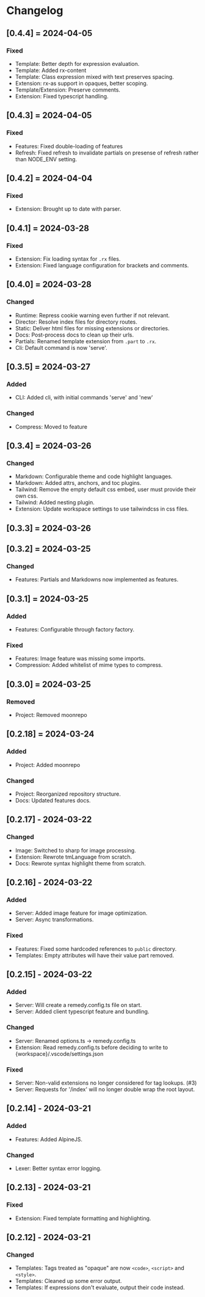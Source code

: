 # Changelog

## [0.4.4] = 2024-04-05
### Fixed
- Template: Better depth for expression evaluation.
- Template: Added rx-content
- Template: Class expression mixed with text preserves spacing.
- Extension: rx-as support in opaques, better scoping.
- Template/Extension: Preserve comments.
- Extension: Fixed typescript handling.

## [0.4.3] = 2024-04-05
### Fixed
- Features: Fixed double-loading of features
- Refresh: Fixed refresh to invalidate partials on presense of refresh rather than NODE_ENV setting.

## [0.4.2] = 2024-04-04
### Fixed
- Extension: Brought up to date with parser.

## [0.4.1] = 2024-03-28
### Fixed
- Extension: Fix loading syntax for `.rx` files.
- Extension: Fixed language configuration for brackets and comments.

## [0.4.0] = 2024-03-28
### Changed
- Runtime: Repress cookie warning even further if not relevant.
- Director: Resolve index files for directory routes.
- Static: Deliver html files for missing extensions or directories.
- Docs: Post-process docs to clean up their urls.
- Partials: Renamed template extension from `.part` to `.rx`.
- Cli: Default command is now 'serve'.

## [0.3.5] = 2024-03-27
### Added
- CLI: Added cli, with initial commands 'serve' and 'new'
### Changed
- Compress: Moved to feature

## [0.3.4] = 2024-03-26
### Changed
- Markdown: Configurable theme and code highlight languages.
- Markdown: Added attrs, anchors, and toc plugins.
- Tailwind: Remove the empty default css embed, user must provide their own css.
- Tailwind: Added nesting plugin.
- Extension: Update workspace settings to use tailwindcss in css files.

## [0.3.3] = 2024-03-26

## [0.3.2] = 2024-03-25
### Changed
- Features: Partials and Markdowns now implemented as features.

## [0.3.1] = 2024-03-25
### Added
- Features: Configurable through factory factory.

### Fixed
- Features: Image feature was missing some imports.
- Compression: Added whitelist of mime types to compress.

## [0.3.0] = 2024-03-25
### Removed
- Project: Removed moonrepo

## [0.2.18] = 2024-03-24
### Added
- Project: Added moonrepo

### Changed
- Project: Reorganized repository structure.
- Docs: Updated features docs.

## [0.2.17] - 2024-03-22
### Changed
- Image: Switched to sharp for image processing.
- Extension: Rewrote tmLanguage from scratch.
- Docs: Rewrote syntax highlight theme from scratch.

## [0.2.16] - 2024-03-22
### Added
- Server: Added image feature for image optimization.
- Server: Async transformations.

### Fixed
- Features: Fixed some hardcoded references to `public` directory.
- Templates: Empty attributes will have their value part removed.

## [0.2.15] - 2024-03-22
### Added
- Server: Will create a remedy.config.ts file on start.
- Server: Added client typescript feature and bundling.
### Changed
- Server: Renamed options.ts -> remedy.config.ts
- Extension: Read remedy.config.ts before deciding to write to {workspace}/.vscode/settings.json
### Fixed
- Server: Non-valid extensions no longer considered for tag lookups. (#3)
- Server: Requests for '/index' will no longer double wrap the root layout.


## [0.2.14] - 2024-03-21
### Added
- Features: Added AlpineJS.
### Changed
- Lexer: Better syntax error logging.


## [0.2.13] - 2024-03-21
### Fixed
- Extension: Fixed template formatting and highlighting.


## [0.2.12] - 2024-03-21
### Changed
- Templates: Tags treated as "opaque" are now `<code>`, `<script>` and `<style>`.
- Templates: Cleaned up some error output.
- Templates: If expressions don't evaluate, output their code instead.
